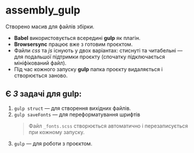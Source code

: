 # assembly_gulp

Створено масив для файлів збірки.

- **Babel** використовується всередині **gulp** як плагін.
- **Browsersync** працює вже з готовим проєктом.
- Файли *css* та *js* існують у двох варіантах: стиснуті та читабельні — для подальшої підтримки проєкту (спочатку підключається мініфікований файл).
- Під час кожного запуску **gulp** папка проєкту видаляється і створюється заново.

## Є ***3*** задачі для **gulp**:

1. `gulp struct` — для створення вихідних файлів.
2. `gulp saveFonts` — для переформатування шрифтів  
   > Файл `_fonts.scss` створюється автоматично і перезаписується при кожному запуску.
3. `gulp` — для роботи з проєктом.
